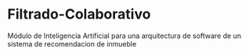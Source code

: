 # Filtrado-Colaborativo
Módulo de Inteligencia Artificial para una arquitectura de software de un sistema de recomendacion de inmueble
